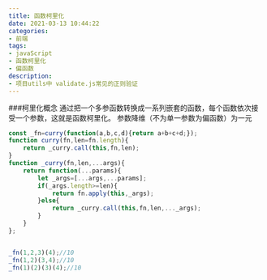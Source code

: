 ```yaml
---
title: 函数柯里化
date: 2021-03-13 10:44:22
categories:
- 前端
tags:
- javaScript 
- 函数柯里化
- 偏函数
description: 
- 项目utils中 validate.js常见的正则验证
---
```


###柯里化概念
  通过把一个多参函数转换成一系列嵌套的函数，每个函数依次接受一个参数，这就是函数柯里化。
  参数降维（不为单一参数为偏函数）为一元
  
``` javascript
const _fn=curry(function(a,b,c,d){return a+b+c+d;});
function curry(fn,len=fn.length){
    return _curry.call(this,fn,len);
}
function _curry(fn,len,...args){
    return function(...params){
        let _args=[...args,...params];
        if(_args.length>=len){
            return fn.apply(this,_args);
        }else{
            return _curry.call(this,fn,len,..._args);
        }
    }
};


_fn(1,2,3)(4);//10
_fn(1,2)(3,4);//10
_fn(1)(2)(3)(4);//10
```
